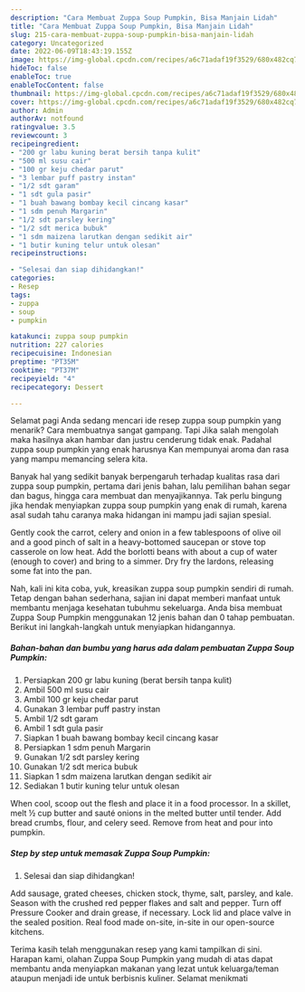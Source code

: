 ```yaml
---
description: "Cara Membuat Zuppa Soup Pumpkin, Bisa Manjain Lidah"
title: "Cara Membuat Zuppa Soup Pumpkin, Bisa Manjain Lidah"
slug: 215-cara-membuat-zuppa-soup-pumpkin-bisa-manjain-lidah
category: Uncategorized
date: 2022-06-09T18:43:19.155Z
image: https://img-global.cpcdn.com/recipes/a6c71adaf19f3529/680x482cq70/zuppa-soup-pumpkin-foto-resep-utama.jpg
hideToc: false
enableToc: true
enableTocContent: false
thumbnail: https://img-global.cpcdn.com/recipes/a6c71adaf19f3529/680x482cq70/zuppa-soup-pumpkin-foto-resep-utama.jpg
cover: https://img-global.cpcdn.com/recipes/a6c71adaf19f3529/680x482cq70/zuppa-soup-pumpkin-foto-resep-utama.jpg
author: Admin
authorAv: notfound
ratingvalue: 3.5
reviewcount: 3
recipeingredient:
- "200 gr labu kuning berat bersih tanpa kulit"
- "500 ml susu cair"
- "100 gr keju chedar parut"
- "3 lembar puff pastry instan"
- "1/2 sdt garam"
- "1 sdt gula pasir"
- "1 buah bawang bombay kecil cincang kasar"
- "1 sdm penuh Margarin"
- "1/2 sdt parsley kering"
- "1/2 sdt merica bubuk"
- "1 sdm maizena larutkan dengan sedikit air"
- "1 butir kuning telur untuk olesan"
recipeinstructions:

- "Selesai dan siap dihidangkan!"
categories:
- Resep
tags:
- zuppa
- soup
- pumpkin

katakunci: zuppa soup pumpkin 
nutrition: 227 calories
recipecuisine: Indonesian
preptime: "PT35M"
cooktime: "PT37M"
recipeyield: "4"
recipecategory: Dessert

---
```



Selamat pagi Anda sedang mencari ide resep zuppa soup pumpkin yang menarik? Cara membuatnya sangat gampang. Tapi Jika salah mengolah maka hasilnya akan hambar dan justru cenderung tidak enak. Padahal zuppa soup pumpkin yang enak harusnya Kan mempunyai aroma dan rasa yang mampu memancing selera kita.


Banyak hal yang sedikit banyak berpengaruh terhadap kualitas rasa dari zuppa soup pumpkin, pertama dari jenis bahan, lalu pemilihan bahan segar dan bagus, hingga cara membuat dan menyajikannya. Tak perlu bingung jika hendak menyiapkan zuppa soup pumpkin yang enak di rumah, karena asal sudah tahu caranya maka hidangan ini mampu jadi sajian spesial.

Gently cook the carrot, celery and onion in a few tablespoons of olive oil and a good pinch of salt in a heavy-bottomed saucepan or stove top casserole on low heat. Add the borlotti beans with about a cup of water (enough to cover) and bring to a simmer. Dry fry the lardons, releasing some fat into the pan.


Nah, kali ini kita coba, yuk, kreasikan zuppa soup pumpkin sendiri di rumah. Tetap dengan bahan sederhana, sajian ini dapat memberi manfaat untuk membantu menjaga kesehatan tubuhmu sekeluarga. Anda bisa membuat Zuppa Soup Pumpkin menggunakan 12 jenis bahan dan 0 tahap pembuatan. Berikut ini langkah-langkah untuk menyiapkan hidangannya.

<!--inarticleads1-->

##### Bahan-bahan dan bumbu yang harus ada dalam pembuatan Zuppa Soup Pumpkin:

1. Persiapkan 200 gr labu kuning (berat bersih tanpa kulit)
1. Ambil 500 ml susu cair
1. Ambil 100 gr keju chedar parut
1. Gunakan 3 lembar puff pastry instan
1. Ambil 1/2 sdt garam
1. Ambil 1 sdt gula pasir
1. Siapkan 1 buah bawang bombay kecil cincang kasar
1. Persiapkan 1 sdm penuh Margarin
1. Gunakan 1/2 sdt parsley kering
1. Gunakan 1/2 sdt merica bubuk
1. Siapkan 1 sdm maizena larutkan dengan sedikit air
1. Sediakan 1 butir kuning telur untuk olesan


When cool, scoop out the flesh and place it in a food processor. In a skillet, melt ½ cup butter and sauté onions in the melted butter until tender. Add bread crumbs, flour, and celery seed. Remove from heat and pour into pumpkin. 

<!--inarticleads2-->

##### Step by step untuk memasak Zuppa Soup Pumpkin:


1. Selesai dan siap dihidangkan!

Add sausage, grated cheeses, chicken stock, thyme, salt, parsley, and kale. Season with the crushed red pepper flakes and salt and pepper. Turn off Pressure Cooker and drain grease, if necessary. Lock lid and place valve in the sealed position. Real food made on-site, in-site in our open-source kitchens. 

Terima kasih telah menggunakan resep yang kami tampilkan di sini. Harapan kami, olahan Zuppa Soup Pumpkin yang mudah di atas dapat membantu anda menyiapkan makanan yang lezat untuk keluarga/teman ataupun menjadi ide untuk berbisnis kuliner. Selamat menikmati

